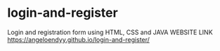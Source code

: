 # login-and-register
Login and registration form using HTML, CSS and JAVA
 WEBSITE LINK https://angeloendyy.github.io/login-and-register/
